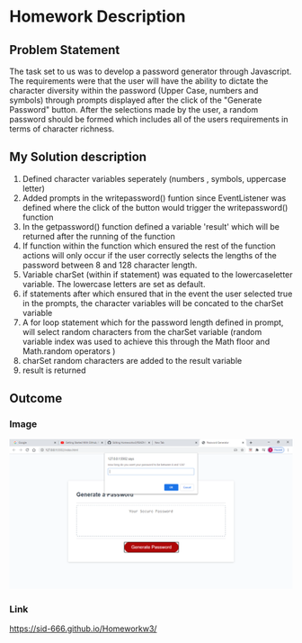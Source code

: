 # Homework Description
## Problem Statement
The task set to us was to develop a password generator through Javascript. The requirements were that the user
will have the ability to dictate the character diversity within the password (Upper Case, numbers and symbols)
through prompts displayed after the click of the "Generate Password" button. After the selections made by the user, a random password should be formed which includes all of the users requirements in terms of character richness.

## My Solution description
1) Defined character variables seperately (numbers , symbols, uppercase letter)
2) Added prompts in the writepassword() funtion since EventListener was defined where the click of the button would trigger the writepassword() function
3) In the getpassword() function defined a variable 'result' which will be returned after the running of the function
4) If function within the function which ensured the rest of the function actions will only occur if the user correctly selects the lengths of the password between 8 and 128 character length.
5) Variable charSet (within if statement) was equated to the lowercaseletter variable. The lowercase letters are set as default.
6) if statements after which ensured that in the event the user selected true in the prompts, the character variables will be concated to the charSet variable
7) A for loop statement which for the password length defined in prompt, will select random characters from the charSet variable (random variable index was used to achieve this through the Math floor and Math.random operators )
8) charSet random characters are added to the result variable
9) result is returned
## Outcome
### Image
![Website Screenshot](Screenshot.PNG)
### Link
https://sid-666.github.io/Homeworkw3/